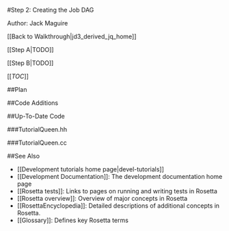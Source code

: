 #Step 2: Creating the Job DAG

Author: Jack Maguire

[[Back to Walkthrough|jd3_derived_jq_home]]

[[Step A|TODO]]

[[Step B|TODO]]

[[_TOC_]]

##Plan

##Code Additions

##Up-To-Date Code

###TutorialQueen.hh

###TutorialQueen.cc


##See Also

* [[Development tutorials home page|devel-tutorials]]
* [[Development Documentation]]: The development documentation home page
* [[Rosetta tests]]: Links to pages on running and writing tests in Rosetta
* [[Rosetta overview]]: Overview of major concepts in Rosetta
* [[RosettaEncyclopedia]]: Detailed descriptions of additional concepts in Rosetta.
* [[Glossary]]: Defines key Rosetta terms